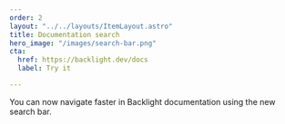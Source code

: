```yaml
---
order: 2
layout: "../../layouts/ItemLayout.astro"
title: Documentation search
hero_image: "/images/search-bar.png"
cta:
  href: https://backlight.dev/docs
  label: Try it

---
```

You can now navigate faster in Backlight documentation using the new search bar.